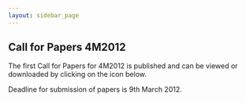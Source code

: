 ```yaml
---
layout: sidebar_page
---
```


## Call for Papers 4M2012

The first Call for Papers for 4M2012 is published and can be viewed or downloaded by clicking on the icon below.
<!--break-->
Deadline for submission of papers is 9th March 2012.